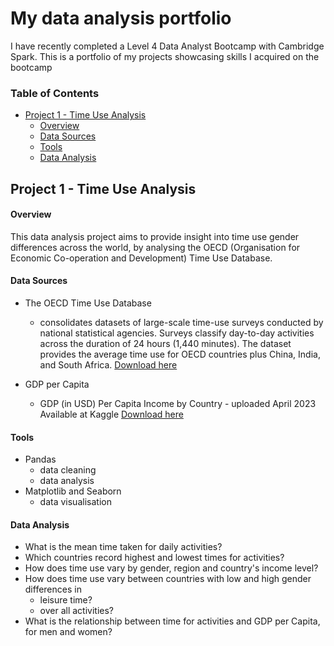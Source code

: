 # My data analysis portfolio

I have recently completed a Level 4 Data Analyst Bootcamp with Cambridge Spark.
This is a portfolio of my projects showcasing skills I acquired on the bootcamp

### Table of Contents
- [Project 1 - Time Use Analysis](#project-1---time-use-analysis)
  - [Overview](#overview)
  - [Data Sources](#data-sources)
  - [Tools](#tools)
  - [Data Analysis](#data-analysis)

## Project 1 - Time Use Analysis

#### Overview

This data analysis project aims to provide insight into time use gender differences across the world, by analysing the OECD (Organisation for Economic Co-operation and Development) Time Use Database. 

#### Data Sources
- The OECD Time Use Database
  - consolidates datasets of large-scale time-use surveys conducted by national statistical agencies. Surveys classify day-to-day activities across the duration of 24 hours (1,440 minutes).  The dataset provides the average time use for OECD countries plus China, India, and South Africa. [Download here](https://data-explorer.oecd.org/vis?fs[0]=Topic%2C1%7CSociety%23SOC%23%7CWell-being%20and%20beyond%20GDP%23SOC_WEL%23&pg=0&fc=Topic&bp=true&snb=1&vw=ov&df[ds]=dsDisseminateFinalDMZ&df[id]=DSD_TIME_USE%40DF_TIME_USE&df[ag]=OECD.WISE.INE&df[vs]=1.0&dq=.._T&ly[rw]=REF_AREA&ly[cl]=MEASURE&to[TIME]=false)

- GDP per Capita
  - GDP (in USD) Per Capita Income by Country - uploaded April 2023 Available at Kaggle [Download here](https://www.kaggle.com/datasets/rajkumarpandey02/gdp-in-usd-per-capita-income-by-country?resource=download)

#### Tools
- Pandas
  - data cleaning
  - data analysis
- Matplotlib and Seaborn
  - data visualisation

#### Data Analysis
- What is the mean time taken for daily activities?
- Which countries record highest and lowest times for activities?
- How does time use vary by gender, region and country's income level?
- How does time use vary between countries with low and high gender differences in
  - leisure time?
  - over all activities?
- What is the relationship between time for activities and GDP per Capita, for men and women?
  

        

 
